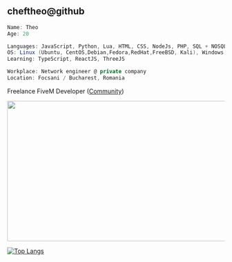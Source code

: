 cheftheo@github
---------------

```cs
Name: Theo
Age: 20

Languages: JavaScript, Python, Lua, HTML, CSS, NodeJs, PHP, SQL + NOSQL
OS: Linux (Ubuntu, CentOS,Debian,Fedora,RedHat,FreeBSD, Kali), Windows
Learning: TypeScript, ReactJS, ThreeJS

Workplace: Network engineer @ private company
Location: Focsani / Bucharest, Romania
```
Freelance FiveM Developer ([Community](https://thorhub.ro/))


<div align="center">
  <img src="https://c.tenor.com/GfSX-u7VGM4AAAAC/coding.gif" width="550" height="325"/>
</div>

[![Top Langs](https://github-readme-stats.vercel.app/api/top-langs/?username=cheftheo&layout=compact)](https://github.com/anuraghazra/github-readme-stats)

